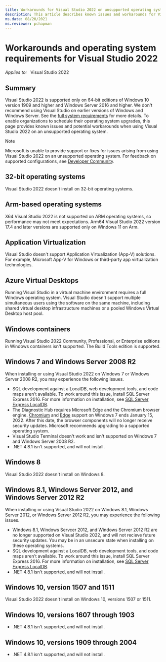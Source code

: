 ```yaml
---
title: Workarounds for Visual Studio 2022 on unsupported operating systems
description: This article describes known issues and workarounds for Visual Studio 2022 when installed on unsupported operating systems.
ms.date: 08/20/2021
ms.reviewer: pchapman
---
```

# Workarounds and operating system requirements for Visual Studio 2022

_Applies to:_ &nbsp; Visual Studio 2022  

## Summary

Visual Studio 2022 is supported only on 64-bit editions of Windows 10 version 1909 and higher and Windows Server 2016 and higher. We don't recommend using Visual Studio on earlier versions of Windows and Windows Server. See the [full system requirements](/visualstudio/releases/2022/system-requirements) for more details. To enable organizations to schedule their operating system upgrades, this page provides known issues and potential workarounds when using Visual Studio 2022 on an unsupported operating system.

> [!NOTE]
> Microsoft is unable to provide support or fixes for issues arising from using Visual Studio 2022 on an unsupported operating system. For feedback on supported configurations, see [Developer Community](https://developercommunity.visualstudio.com/).

## 32-bit operating systems

Visual Studio 2022 doesn't install on 32-bit operating systems.

## Arm-based operating systems

X64 Visual Studio 2022 is not supported on ARM operating systems, so performance may not meet expectations. Arm64 Visual Studio 2022 version 17.4 and later versions are supported only on Windows 11 on Arm.

## Application Virtualization

Visual Studio doesn't support Application Virtualization (App-V) solutions. For example, Microsoft App-V for Windows or third-party app virtualization technologies.

## Azure Virtual Desktops

Running Visual Studio in a virtual machine environment requires a full Windows operating system. Visual Studio doesn't support multiple simultaneous users using the software on the same machine, including shared virtual desktop infrastructure machines or a pooled Windows Virtual Desktop host pool.

## Windows containers

Running Visual Studio 2022 Community, Professional, or Enterprise editions in Windows containers isn't supported. The Build Tools edition is supported.

## Windows 7 and Windows Server 2008 R2

When installing or using Visual Studio 2022 on Windows 7 or Windows Server 2008 R2, you may experience the following issues.

- SQL development against a LocalDB, web development tools, and code maps aren't available. To work around this issue, install SQL Server Express 2016. For more information on installation, see [SQL Server Express LocalDB](/sql/database-engine/configure-windows/sql-server-express-localdb).
- The Diagnostic Hub requires Microsoft Edge and the Chromium browser engine. [Chromium](https://cloud.google.com/blog/products/chrome-enterprise/extending-chrome-on-windows-7-to-support-enterprise-customers) and [Edge](/deployedge/microsoft-edge-supported-operating-systems) support on Windows 7 ends January 15, 2022. After this date, the browser components will no longer receive security updates. Microsoft recommends upgrading to a supported operating system.
- Visual Studio Terminal doesn't work and isn't supported on Windows 7 and Windows Server 2008 R2.
- .NET 4.8.1 isn't supported, and will not install.

## Windows 8

Visual Studio 2022 doesn't install on Windows 8.

## Windows 8.1, Windows Server 2012, and Windows Server 2012 R2

When installing or using Visual Studio 2022 on Windows 8.1, Windows Server 2012, or Windows Server 2012 R2, you may experience the following issues.

- Windows 8.1, Windows Servcer 2012, and Windows Server 2012 R2 are no longer supported on Visual Studio 2022, and will not recieve future security updates. You may be in an unsecure state when installing on these operating systems. 
- SQL development against a LocalDB, web development tools, and code maps aren't available. To work around this issue, install SQL Server Express 2016. For more information on installation, see [SQL Server Express LocalDB](/sql/database-engine/configure-windows/sql-server-express-localdb).
- .NET 4.8.1 isn't supported, and will not install.
 
## Windows 10, version 1507 and 1511

Visual Studio 2022 doesn't install on Windows 10, versions 1507 or 1511.

## Windows 10, versions 1607 through 1903

- .NET 4.8.1 isn't supported, and will not install.

## Windows 10, versions 1909 through 2004

- .NET 4.8.1 isn't supported, and will not install.
